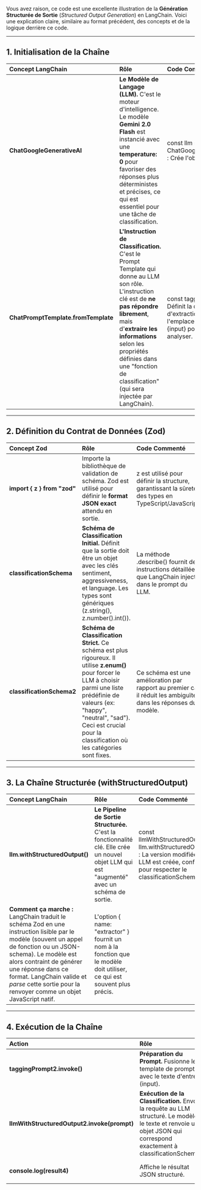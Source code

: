 Vous avez raison, ce code est une excellente illustration de la **Génération Structurée de Sortie** (*Structured Output Generation*) en LangChain. Voici une explication claire, similaire au format précédent, des concepts et de la logique derrière ce code.

---

## **1\. Initialisation de la Chaîne**

| Concept LangChain | Rôle | Code Commenté |
| :---- | :---- | :---- |
| **ChatGoogleGenerativeAI** | **Le Modèle de Langage (LLM).** C'est le moteur d'intelligence. Le modèle **Gemini 2.0 Flash** est instancié avec une **temperature: 0** pour favoriser des réponses plus déterministes et précises, ce qui est essentiel pour une tâche de classification. | const llm \= new ChatGoogleGenerativeAI({...}) : Crée l'objet LLM de base. |
| **ChatPromptTemplate.fromTemplate** | **L'Instruction de Classification.** C'est le Prompt Template qui donne au LLM son rôle. L'instruction clé est de **ne pas répondre librement**, mais d'**extraire les informations** selon les propriétés définies dans une "fonction de classification" (qui sera injectée par LangChain). | const taggingPrompt... : Définit la consigne d'extraction, en utilisant l'emplacement réservé {input} pour le texte à analyser. |

---

## **2\. Définition du Contrat de Données (Zod)**

| Concept Zod | Rôle | Code Commenté |
| :---- | :---- | :---- |
| **import { z } from "zod"** | Importe la bibliothèque de validation de schéma. Zod est utilisé pour définir le **format JSON exact** attendu en sortie. | z est utilisé pour définir la structure, garantissant la sûreté des types en TypeScript/JavaScript. |
| **classificationSchema** | **Schéma de Classification Initial.** Définit que la sortie doit être un objet avec les clés sentiment, aggressiveness, et language. Les types sont génériques (z.string(), z.number().int()). | La méthode .describe() fournit des instructions détaillées que LangChain injecte dans le prompt du LLM. |
| **classificationSchema2** | **Schéma de Classification Strict.** Ce schéma est plus rigoureux. Il utilise **z.enum()** pour forcer le LLM à choisir parmi une liste prédéfinie de valeurs (ex: "happy", "neutral", "sad"). Ceci est crucial pour la classification où les catégories sont fixes. | Ce schéma est une amélioration par rapport au premier car il réduit les ambiguïtés dans les réponses du modèle. |

---

## **3\. La Chaîne Structurée (withStructuredOutput)**

| Concept LangChain | Rôle | Code Commenté |
| :---- | :---- | :---- |
| **llm.withStructuredOutput()** | **Le Pipeline de Sortie Structurée.** C'est la fonctionnalité clé. Elle crée un nouvel objet LLM qui est "augmenté" avec un schéma de sortie. | const llmWithStructuredOutput2 \= llm.withStructuredOutput(...) : La version modifiée du LLM est créée, configurée pour respecter le classificationSchema2. |
| **Comment ça marche :** LangChain traduit le schéma Zod en une instruction lisible par le modèle (souvent un appel de fonction ou un JSON-schema). Le modèle est alors contraint de générer une réponse dans ce format. LangChain valide et *parse* cette sortie pour la renvoyer comme un objet JavaScript natif. | L'option { name: "extractor" } fournit un nom à la fonction que le modèle doit utiliser, ce qui est souvent plus précis. |  |

---

## **4\. Exécution de la Chaîne**

| Action | Rôle | Code Commenté |
| :---- | :---- | :---- |
| **taggingPrompt2.invoke()** | **Préparation du Prompt.** Fusionne le template de prompt avec le texte d'entrée (input). | const prompt4 \= await taggingPrompt2.invoke({...}) : Prépare la requête pour le texte "Weather is ok here...". |
| **llmWithStructuredOutput2.invoke(prompt)** | **Exécution de la Classification.** Envoie la requête au LLM structuré. Le modèle lit le texte et renvoie un objet JSON qui correspond exactement à classificationSchema2. | const result4 \= await llmWithStructuredOutput2.invoke(prompt4); : Exécute la tâche. Le résultat n'est pas une chaîne, mais l'objet result4 est directement utilisable en JavaScript (par exemple, result4.sentiment sera 'neutral'). |
| **console.log(result4)** | Affiche le résultat JSON structuré. | Le résultat sera un objet clair et validé, par exemple : { sentiment: 'neutral', aggressiveness: 1, language: 'english' }. |


